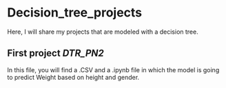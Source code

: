 # Decision_tree_projects
Here, I will share my projects that are modeled with a decision tree.

## First project *DTR_PN2*
In this file, you will find a .CSV and a .ipynb file in which the model is going to predict Weight based on height and gender.
